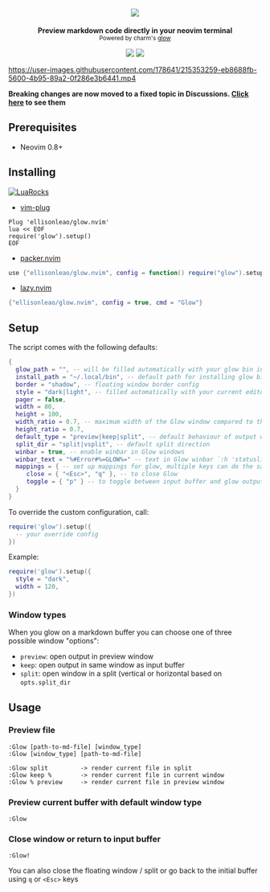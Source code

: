 <h1 align="center">
  <img src="https://i.postimg.cc/Y9Z030zC/glow-nvim.jpg" />
</h1>

<div align="center">
  <p>
    <strong>Preview markdown code directly in your neovim terminal</strong><br/>
    <small>Powered by charm's <a href="https://github.com/charmbracelet/glow">glow</a></small>
  </p>
  <img src="https://img.shields.io/badge/Made%20with%20Lua-blueviolet.svg?style=for-the-badge&logo=lua" />
  <img src="https://img.shields.io/github/actions/workflow/status/ellisonleao/glow.nvim/default.yml?style=for-the-badge" />

</div>

https://user-images.githubusercontent.com/178641/215353259-eb8688fb-5600-4b95-89a2-0f286e3b6441.mp4

**Breaking changes are now moved to a fixed topic in Discussions. [Click here](https://github.com/ellisonleao/glow.nvim/discussions/77) to see them**

## Prerequisites

- Neovim 0.8+

## Installing

[![LuaRocks](https://img.shields.io/luarocks/v/ellisonleao/glow.nvim?logo=lua&color=purple)](https://luarocks.org/modules/ellisonleao/glow.nvim)

- [vim-plug](https://github.com/junegunn/vim-plug)

```
Plug 'ellisonleao/glow.nvim'
lua << EOF
require('glow').setup()
EOF
```

- [packer.nvim](https://github.com/wbthomason/packer.nvim)

```lua
use {"ellisonleao/glow.nvim", config = function() require("glow").setup() end}
```

- [lazy.nvim](https://github.com/folke/lazy.nvim)

```lua
{"ellisonleao/glow.nvim", config = true, cmd = "Glow"}
```

## Setup

The script comes with the following defaults:

```lua
{
  glow_path = "", -- will be filled automatically with your glow bin in $PATH, if any
  install_path = "~/.local/bin", -- default path for installing glow binary
  border = "shadow", -- floating window border config
  style = "dark|light", -- filled automatically with your current editor background, you can override using glow json style
  pager = false,
  width = 80,
  height = 100,
  width_ratio = 0.7, -- maximum width of the Glow window compared to the nvim window size (overrides `width`)
  height_ratio = 0.7,
  default_type = "preview|keep|split", -- default behaviour of output window
  split_dir = "split|vsplit", -- default split direction
  winbar = true, -- enable winbar in Glow windows
  winbar_text = "%#Error#%=GLOW%=" -- text in Glow winbar `:h 'statusline'`
  mappings = { -- set up mappings for glow, multiple keys can do the same action
     close = { "<Esc>", "q" }, -- to close Glow
     toggle = { "p" } -- to toggle between input buffer and glow output in a Glow window
  }
}
```

To override the custom configuration, call:

```lua
require('glow').setup({
  -- your override config
})
```

Example:

```lua
require('glow').setup({
  style = "dark",
  width = 120,
})
```

### Window types

When you glow on a markdown buffer you can choose one of three possible window "options":

- `preview`: open output in preview window
- `keep`: open output in same window as input buffer
- `split`: open window in a split (vertical or horizontal based on `opts.split_dir`


## Usage

### Preview file

```
:Glow [path-to-md-file] [window_type]
:Glow [window_type] [path-to-md-file]

:Glow split         -> render current file in split
:Glow keep %        -> render current file in current window
:Glow % preview     -> render current file in preview window
```

### Preview current buffer with default window type

```
:Glow
```

### Close window or return to input buffer

```
:Glow!
```

You can also close the floating window / split or go back to the initial buffer using `q` or `<Esc>` keys
